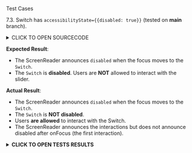 Test Cases

7.3. Switch has `accessibilityState={{disabled: true}}` (tested on **main** branch).

<details><summary>CLICK TO OPEN SOURCECODE</summary>
<p>

```javascript
```

</p>
</details>

**Expected Result**:
- The ScreenReader announces `disabled` when the focus moves to the `Switch`.
- The `Switch` is **disabled**. Users are **NOT** allowed to interact with the slider.

**Actual Result**:
- The ScreenReader announces `disabled` when the focus moves to the `Switch`.
- The `Switch` is **NOT disabled**. 
- Users **are allowed** to interact with the Switch.
- The ScreenReader announces the interactions but does not announce disabled after onFocus (the first interaction).

**<details><summary>CLICK TO OPEN TESTS RESULTS</summary>**
<p>

<video src="" width="1000" />

</p>
</details>
